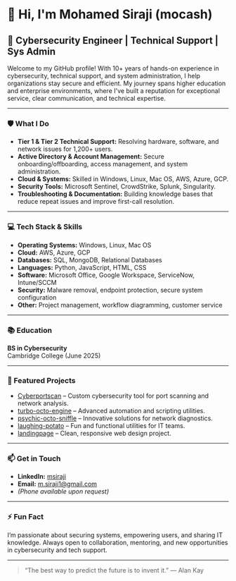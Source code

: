 # 👋 Hi, I'm Mohamed Siraji (mocash)

## 🚀 Cybersecurity Engineer | Technical Support | Sys Admin

Welcome to my GitHub profile! With 10+ years of hands-on experience in cybersecurity, technical support, and system administration, I help organizations stay secure and efficient. My journey spans higher education and enterprise environments, where I've built a reputation for exceptional service, clear communication, and technical expertise.

---

### 🛡️ What I Do

- **Tier 1 & Tier 2 Technical Support:** Resolving hardware, software, and network issues for 1,200+ users.
- **Active Directory & Account Management:** Secure onboarding/offboarding, access management, and system administration.
- **Cloud & Systems:** Skilled in Windows, Linux, Mac OS, AWS, Azure, GCP.
- **Security Tools:** Microsoft Sentinel, CrowdStrike, Splunk, Singularity.
- **Troubleshooting & Documentation:** Building knowledge bases that reduce repeat issues and improve first-call resolution.

---

### 💻 Tech Stack & Skills

- **Operating Systems:** Windows, Linux, Mac OS
- **Cloud:** AWS, Azure, GCP
- **Databases:** SQL, MongoDB, Relational Databases
- **Languages:** Python, JavaScript, HTML, CSS
- **Software:** Microsoft Office, Google Workspace, ServiceNow, Intune/SCCM
- **Security:** Malware removal, endpoint protection, secure system configuration
- **Other:** Project management, workflow diagramming, customer service

---

### 📚 Education

**BS in Cybersecurity**  
Cambridge College (June 2025)

---

### 🌟 Featured Projects

- [Cyberportscan](https://github.com/mocash/Cyberportscan) – Custom cybersecurity tool for port scanning and network analysis.
- [turbo-octo-engine](https://github.com/mocash/turbo-octo-engine) – Advanced automation and scripting utilities.
- [psychic-octo-sniffle](https://github.com/mocash/psychic-octo-sniffle) – Innovative solutions for network diagnostics.
- [laughing-potato](https://github.com/mocash/laughing-potato) – Fun and functional utilities for IT teams.
- [landingpage](https://github.com/mocash/landingpage) – Clean, responsive web design project.

---

### 📫 Get in Touch

- **LinkedIn:** [msiraji](https://www.linkedin.com/in/msiraji/)
- **Email:** m.siraji1@gmail.com
- *(Phone available upon request)*

---

### ⚡ Fun Fact

I’m passionate about securing systems, empowering users, and sharing IT knowledge. Always open to collaboration, mentoring, and new opportunities in cybersecurity and tech support.

---

> “The best way to predict the future is to invent it.” — Alan Kay
